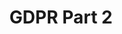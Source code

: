 ---
layout: page
title: GDPR Part 2
description: Terminology and Basic Definitions
img: /assets/img/GDPRpt2.png
redirect: https://idpro.org/gdpr-part-2-terminology-and-basic-definitions
importance: 2
category: collaborations
---